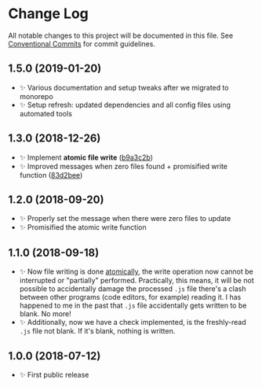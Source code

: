 # Change Log

All notable changes to this project will be documented in this file.
See [Conventional Commits](https://conventionalcommits.org) for commit guidelines.

## 1.5.0 (2019-01-20)

* ✨ Various documentation and setup tweaks after we migrated to monorepo
* ✨ Setup refresh: updated dependencies and all config files using automated tools

## 1.3.0 (2018-12-26)

* ✨ Implement **atomic file write** ([b9a3c2b](https://bitbucket.org/codsen/codsen/src/master/packages/js-row-num-cli/commits/b9a3c2b))
* ✨ Improved messages when zero files found + promisified write function ([83d2bee](https://bitbucket.org/codsen/codsen/src/master/packages/js-row-num-cli/commits/83d2bee))

## 1.2.0 (2018-09-20)

* ✨ Properly set the message when there were zero files to update
* ✨ Promisified the atomic write function

## 1.1.0 (2018-09-18)

* ✨ Now file writing is done [atomically](https://github.com/npm/write-file-atomic), the write operation now cannot be interrupted or "partially" performed. Practically, this means, it will be not possible to accidentally damage the processed `.js` file there's a clash between other programs (code editors, for example) reading it. I has happened to me in the past that `.js` file accidentally gets written to be blank. No more!
* ✨ Additionally, now we have a check implemented, is the freshly-read `.js` file not blank. If it's blank, nothing is written.

## 1.0.0 (2018-07-12)

* ✨ First public release
